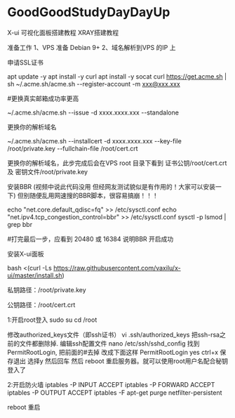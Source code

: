 # GoodGoodStudyDayDayUp
X-ui 可视化面板搭建教程 
XRAY搭建教程

准备工作
1、VPS 准备 Debian 9+
2、域名解析到VPS 的IP 上

申请SSL证书

apt update -y
apt install -y curl
apt install -y socat
curl https://get.acme.sh | sh
~/.acme.sh/acme.sh --register-account -m xxx@xxx.xxx

#更换真实邮箱成功率更高

~/.acme.sh/acme.sh --issue -d xxxx.xxxx.xxx --standalone

更换你的解析域名

~/.acme.sh/acme.sh --installcert -d xxxx.xxxx.xxx --key-file /root/private.key --fullchain-file /root/cert.crt

更换你的解析域名，此步完成后会在VPS root 目录下看到
证书公钥/root/cert.crt 及 密钥文件/root/private.key

安装BBR (视频中说此代码没用 但经网友测试貌似是有作用的！大家可以安装一下)
但别随便乱用网速搜的BBR脚本，很容易搞崩！！！

echo "net.core.default_qdisc=fq" >> /etc/sysctl.conf
echo "net.ipv4.tcp_congestion_control=bbr" >> /etc/sysctl.conf
sysctl -p
lsmod | grep bbr

#打完最后一步，应看到 20480 或 16384 说明BBR 开启成功

安装X-ui面板

bash <(curl -Ls https://raw.githubusercontent.com/vaxilu/x-ui/master/install.sh)

私钥路径：/root/private.key

公钥路径：/root/cert.crt

1:开启root登入
sudo su
cd /root

修改authorized_keys文件（即ssh证书）
vi .ssh/authorized_keys
把ssh-rsa之前的文件都删除掉.
编辑ssh配置文件
nano /etc/ssh/sshd_config
找到PermitRootLogin, 把前面的#去掉 改成下面这样
PermitRootLogin yes
ctrl+x 保存退出 选择y 然后回车
然后
reboot
重启服务器。就可以使用root用户名配合秘钥登入了

2:开启防火墙
iptables -P INPUT ACCEPT
iptables -P FORWARD ACCEPT
iptables -P OUTPUT ACCEPT
iptables -F
apt-get purge netfilter-persistent

reboot 重启
